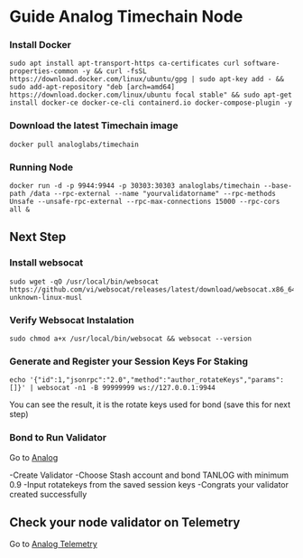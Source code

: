 # Guide Analog Timechain Node

### Install Docker
```
sudo apt install apt-transport-https ca-certificates curl software-properties-common -y && curl -fsSL https://download.docker.com/linux/ubuntu/gpg | sudo apt-key add - && sudo add-apt-repository "deb [arch=amd64] https://download.docker.com/linux/ubuntu focal stable" && sudo apt-get install docker-ce docker-ce-cli containerd.io docker-compose-plugin -y
```

### Download the latest Timechain image
```
docker pull analoglabs/timechain
```

### Running Node
```
docker run -d -p 9944:9944 -p 30303:30303 analoglabs/timechain --base-path /data --rpc-external --name "yourvalidatorname" --rpc-methods Unsafe --unsafe-rpc-external --rpc-max-connections 15000 --rpc-cors all &
```

## Next Step

### Install websocat
```
sudo wget -qO /usr/local/bin/websocat https://github.com/vi/websocat/releases/latest/download/websocat.x86_64-unknown-linux-musl
```

### Verify Websocat Instalation
```
sudo chmod a+x /usr/local/bin/websocat && websocat --version
```

### Generate and Register your Session Keys For Staking
```
echo '{"id":1,"jsonrpc":"2.0","method":"author_rotateKeys","params":[]}' | websocat -n1 -B 99999999 ws://127.0.0.1:9944
```
You can see the result, it is the rotate keys used for bond (save this for next step)

### Bond to Run Validator
Go to [Analog](https://polkadot.js.org/apps/?rpc=wss%3A%2F%2Frpc.testnet.analog.one#/staking/actions)

-Create Validator
-Choose Stash account and bond TANLOG with minimum 0.9
-Input rotatekeys from the saved session keys
-Congrats your validator created successfully

## Check your node validator on Telemetry
Go to [Analog Telemetry](https://telemetry.analog.one/#/0x0614f7b74a2e47f7c8d8e2a5335be84bdde9402a43f5decdec03200a87c8b943)

